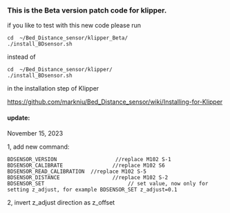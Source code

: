 
### This is the Beta version patch code for klipper.

if you like to test with this new code please run
```
cd  ~/Bed_Distance_sensor/klipper_Beta/
./install_BDsensor.sh
```
instead of 
```
cd  ~/Bed_Distance_sensor/klipper/
./install_BDsensor.sh
```

in the installation step of Klipper

https://github.com/markniu/Bed_Distance_sensor/wiki/Installing-for-Klipper



#### update:
November 15, 2023

1, add new command:
```
BDSENSOR_VERSION                   //replace M102 S-1
BDSENSOR_CALIBRATE                //replace M102 S6 
BDSENSOR_READ_CALIBRATION  //replace M102 S-5 
BDSENSOR_DISTANCE                 //replace M102 S-2 
BDSENSOR_SET                           // set value, now only for setting z_adjust, for example BDSENSOR_SET z_adjust=0.1

```
2, invert z_adjust direction as z_offset

